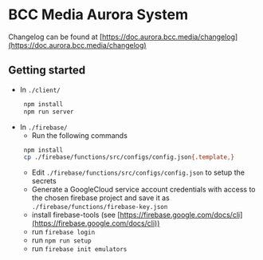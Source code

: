 # BCC Media Aurora System

Changelog can be found at [https://doc.aurora.bcc.media/changelog](https://doc.aurora.bcc.media/changelog)

## Getting started

* In `./client/`
  ```bash
   npm install
   npm run server
   ```
* In `./firebase/`
  * Run the following commands
   ```bash
    npm install
    cp ./firebase/functions/src/configs/config.json{.template,}
    ```
  * Edit `./firebase/functions/src/configs/config.json` to setup the secrets
  * Generate a GoogleCloud service account credentials with access to the chosen firebase project and save it as `./firebase/functions/firebase-key.json`
  * install firebase-tools (see [https://firebase.google.com/docs/cli](https://firebase.google.com/docs/cli))
  * run `firebase login`
  * run `npm run setup`
  * run `firebase init emulators`
